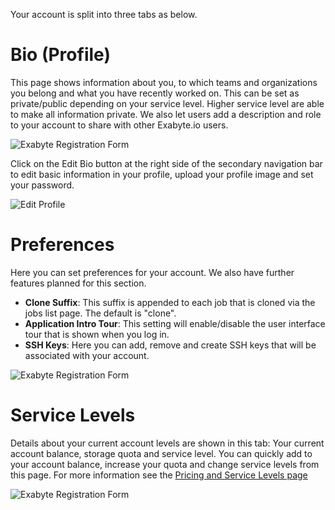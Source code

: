 Your account is split into three tabs as below.

# Bio (Profile)

This page shows information about you, to which teams and organizations you belong and what you have recently worked on. This can be set as private/public depending on your service level. Higher service level are able to make all information private. We also let users add a description and role to your account to share with other Exabyte.io users.

![Exabyte Registration Form](/images/UserBio.png "UserBio")

Click on the Edit Bio button at the right side of the secondary navigation bar to edit basic information in your profile, upload your profile image and set your password.

![Edit Profile](/images/EditBio.png "Edit your profile")

# Preferences

Here you can set preferences for your account. We also have further features planned for this section.

+ **Clone Suffix**: This suffix is appended to each job that is cloned via the jobs list page. The default is "clone".
+ **Application Intro Tour**: This setting will enable/disable the user interface tour that is shown when you log in.
+ **SSH Keys**: Here you can add, remove and create SSH keys that will be associated with your account.

![Exabyte Registration Form](/images/UserPreferences.png "User Preferences")

# Service Levels

Details about your current account levels are shown in this tab: Your current account balance, storage quota and service level. You can quickly add to your account balance, increase your quota and change service levels from this page. For more information see the [Pricing and Service Levels page](/accounts/billings/billing/pricing-and-service-levels.md)

![Exabyte Registration Form](/images/UserServiceLevel.png "User Service Levels")
